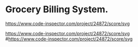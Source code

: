 # Grocery Billing System.
https://www.code-inspector.com/project/24872/score/svg

https://www.code-inspector.com/project/24872/score/svg
#https://www.code-inspector.com/project/24872/score/svg
